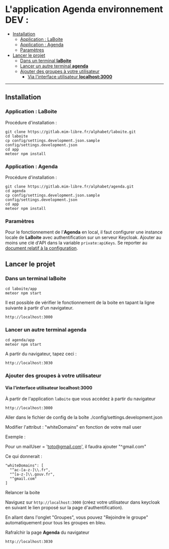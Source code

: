 # L'application **Agenda** environnement DEV :

- [Installation](#installation)
  - [Application : LaBoite](#application-laboite)
  - [Application : Agenda](#application-agenda)
  - [Paramètres](#paramètres)
- [Lancer le projet](#lancer-le-projet)
  - [Dans un terminal **laBoite**](#dans-un-terminal-laboite)
  - [Lancer un autre terminal **agenda**](#lancer-un-autre-terminal-agenda)
  - [Ajouter des groupes à votre utilisateur](#ajouter-des-groupes-à-votre-utilisateur)
    - [Via l'interface utilisateur **localhost:3000**](#via-linterface-utilisateur-localhost3000)

---

## Installation

### Application : LaBoite

Procédure d'installation :

```
git clone https://gitlab.mim-libre.fr/alphabet/laboite.git
cd laboite
cp config/settings.development.json.sample config/settings.development.json
cd app
meteor npm install
```

### Application : Agenda

Procédure d'installation :

```
git clone https://gitlab.mim-libre.fr/alphabet/agenda.git
cd agenda
cp config/settings.development.json.sample config/settings.development.json
cd app
meteor npm install
```

### Paramètres

Pour le fonctionnement de l'**Agenda** en local, il faut configurer une instance locale de **LaBoite** avec authentification sur un serveur Keycloak. Ajouter au moins une clé d'API dans la variable `private:apiKeys`.
Se reporter au [document relatif à la configuration](config/LISEZ-MOI.md).

## Lancer le projet

### Dans un terminal **laBoite**

```
cd laboite/app
meteor npm start
```

Il est possible de vérifier le fonctionnement de la boite en tapant la ligne suivante à partir d'un navigateur.

```
http://localhost:3000
```

### Lancer un autre terminal **agenda**

```
cd agenda/app
meteor npm start
```

A partir du navigateur, tapez ceci :

```
http://localhost:3030
```

### Ajouter des groupes à votre utilisateur

#### Via l'interface utilisateur **localhost:3000**

À partir de l'application `laBoite` que vous accédez à partir du navigateur

```
http://localhost:3000
```

Aller dans le fichier de config de la boîte ./config/settings.development.json

Modifier l'attribut : "whiteDomains" en fonction de votre mail user

Exemple :

Pour un mailUser = 'toto@gmail.com', il faudra ajouter "^gmail.com"

Ce qui donnerait :

    "whiteDomains": [
      "^ac-[a-z-]\\.fr",
      "^[a-z-]\\.gouv.fr",
      "^gmail.com"
    ]

Relancer la boite

Naviguez sur `http://localhost:3000` (créez votre utilisateur dans keycloak en suivant le lien proposé sur la page d'authentification).

En allant dans l'onglet "Groupes", vous pouvez "Rejoindre le groupe" automatiquement pour tous les groupes en bleu.

Rafraîchir la page **Agenda** du navigateur

```
http://localhost:3030
```
